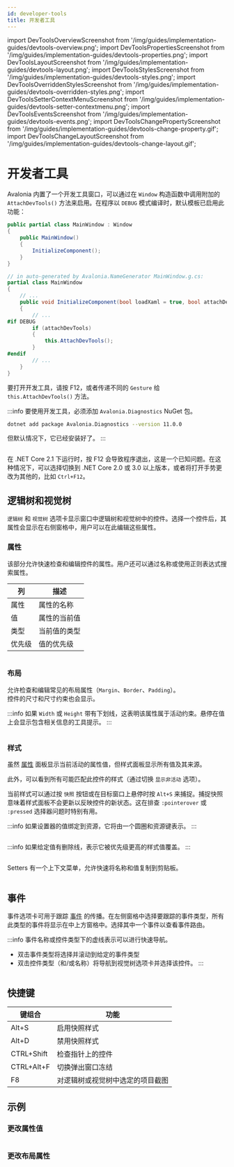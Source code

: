 ```yaml
---
id: developer-tools
title: 开发者工具
---
```


import DevToolsOverviewScreenshot from '/img/guides/implementation-guides/devtools-overview.png';
import DevToolsPropertiesScreenshot from '/img/guides/implementation-guides/devtools-properties.png';
import DevToolsLayoutScreenshot from '/img/guides/implementation-guides/devtools-layout.png';
import DevToolsStylesScreenshot from '/img/guides/implementation-guides/devtools-styles.png';
import DevToolsOverriddenStylesScreenshot from '/img/guides/implementation-guides/devtools-overridden-styles.png';
import DevToolsSetterContextMenuScreenshot from '/img/guides/implementation-guides/devtools-setter-contextmenu.png';
import DevToolsEventsScreenshot from '/img/guides/implementation-guides/devtools-events.png';
import DevToolsChangePropertyScreenshot from '/img/guides/implementation-guides/devtools-change-property.gif';
import DevToolsChangeLayoutScreenshot from '/img/guides/implementation-guides/devtools-change-layout.gif';

# 开发者工具

Avalonia 内置了一个开发工具窗口，可以通过在 `Window` 构造函数中调用附加的 `AttachDevTools()` 方法来启用。在程序以 `DEBUG` 模式编译时，默认模板已启用此功能：

```csharp
public partial class MainWindow : Window
{
    public MainWindow()
    {
        InitializeComponent();
    }
}

// in auto-generated by Avalonia.NameGenerator MainWindow.g.cs:
partial class MainWindow
{
    // ...
    public void InitializeComponent(bool loadXaml = true, bool attachDevTools = true)
    {
        // ...
#if DEBUG
        if (attachDevTools)
        {
            this.AttachDevTools();
        }
#endif
        // ...
    }
}
```

要打开开发工具，请按 F12，或者传递不同的 `Gesture` 给 `this.AttachDevTools()` 方法。

:::info
要使用开发工具，必须添加 `Avalonia.Diagnostics` NuGet 包。

```bash
dotnet add package Avalonia.Diagnostics --version 11.0.0
```

但默认情况下，它已经安装好了。
:::

<img className="center" src={DevToolsOverviewScreenshot} alt="" />

在 .NET Core 2.1 下运行时，按 F12 会导致程序退出，这是一个已知问题。在这种情况下，可以选择切换到 .NET Core 2.0 或 3.0 以上版本，或者将打开手势更改为其他的，比如 `Ctrl+F12`。

## 逻辑树和视觉树

`逻辑树` 和 `视觉树` 选项卡显示窗口中逻辑树和视觉树中的控件。选择一个控件后，其属性会显示在右侧窗格中，用户可以在此编辑这些属性。

### 属性

该部分允许快速检查和编辑控件的属性。用户还可以通过名称或使用正则表达式搜索属性。

| 列      | 描述                   |
| ------- | ---------------------- |
| 属性    | 属性的名称             |
| 值      | 属性的当前值           |
| 类型    | 当前值的类型           |
| 优先级  | 值的优先级             |

<img className="center" src={DevToolsPropertiesScreenshot} alt="" />

### 布局

允许检查和编辑常见的布局属性（`Margin`、`Border`、`Padding`）。\
控件的尺寸和尺寸约束也会显示。

:::info
如果 `Width` 或 `Height` 带有下划线，这表明该属性属于活动约束。悬停在值上会显示包含相关信息的工具提示。
:::

<img className="center" src={DevToolsLayoutScreenshot} alt="" />

### 样式

虽然 [属性](developer-tools.md#properties) 面板显示当前活动的属性值，但样式面板显示所有值及其来源。

此外，可以看到所有可能匹配此控件的样式（通过切换 `显示非活动` 选项）。

当前样式可以通过按 `快照` 按钮或在目标窗口上悬停时按 `Alt+S` 来捕捉。捕捉快照意味着样式面板不会更新以反映控件的新状态。这在排查 `:pointerover` 或 `:pressed` 选择器问题时特别有用。

:::info
如果设置器的值绑定到资源，它将由一个圆圈和资源键表示。
:::

<img className="center" src={DevToolsStylesScreenshot} alt="" />

:::info
如果给定值有删除线，表示它被优先级更高的样式值覆盖。
:::

<img className="center" src={DevToolsOverriddenStylesScreenshot} alt="" />

Setters 有一个上下文菜单，允许快速将名称和值复制到剪贴板。

<img className="center" src={DevToolsSetterContextMenuScreenshot} alt="" />

## 事件

事件选项卡可用于跟踪 [事件](../../concepts/input/) 的传播。在左侧窗格中选择要跟踪的事件类型，所有此类型的事件将显示在中上方窗格中。选择其中一个事件以查看事件路由。

:::info
事件名称或控件类型下的虚线表示可以进行快速导航。

* 双击事件类型将选择并滚动到给定的事件类型
* 双击控件类型（和/或名称）将导航到视觉树选项卡并选择该控件。
:::

<img className="center" src={DevToolsEventsScreenshot} alt="" />

## 快捷键

| 键组合          | 功能                            |
| --------------- | ------------------------------ |
| Alt+S           | 启用快照样式                   |
| Alt+D           | 禁用快照样式                   |
| CTRL+Shift      | 检查指针上的控件               |
| CTRL+Alt+F      | 切换弹出窗口冻结               |
| F8              | 对逻辑树或视觉树中选定的项目截图 |

## 示例

### 更改属性值

<img className="center" src={DevToolsChangePropertyScreenshot} alt="" />

### 更改布局属性

<img className="center" src={DevToolsChangeLayoutScreenshot} alt="" />

